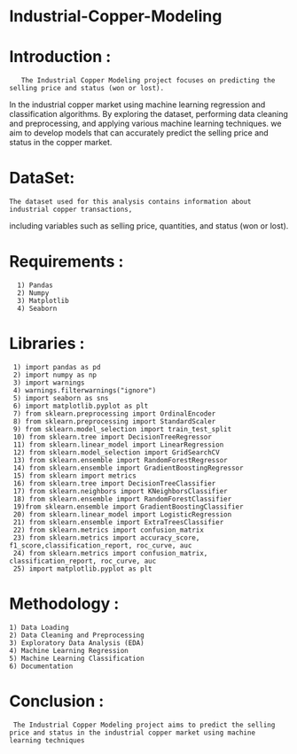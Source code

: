 # Industrial-Copper-Modeling
# Introduction :
      
       The Industrial Copper Modeling project focuses on predicting the selling price and status (won or lost). 
In the industrial copper market using machine learning regression and classification algorithms. 
By exploring the dataset, performing data cleaning and preprocessing, and applying various machine learning techniques.
we aim to develop models that can accurately predict the selling price and status in the copper market.
# DataSet:
    The dataset used for this analysis contains information about industrial copper transactions, 
including variables such as selling price, quantities, and status (won or lost).
# Requirements :
      1) Pandas 
      2) Numpy
      3) Matplotlib
      4) Seaborn
# Libraries :
     1) import pandas as pd
     2) import numpy as np
     3) import warnings
     4) warnings.filterwarnings("ignore")
     5) import seaborn as sns
     6) import matplotlib.pyplot as plt
     7) from sklearn.preprocessing import OrdinalEncoder
     8) from sklearn.preprocessing import StandardScaler
     9) from sklearn.model_selection import train_test_split
     10) from sklearn.tree import DecisionTreeRegressor
     11) from sklearn.linear_model import LinearRegression
     12) from sklearn.model_selection import GridSearchCV
     13) from sklearn.ensemble import RandomForestRegressor
     14) from sklearn.ensemble import GradientBoostingRegressor
     15) from sklearn import metrics
     16) from sklearn.tree import DecisionTreeClassifier
     17) from sklearn.neighbors import KNeighborsClassifier
     18) from sklearn.ensemble import RandomForestClassifier
     19)from sklearn.ensemble import GradientBoostingClassifier
     20) from sklearn.linear_model import LogisticRegression
     21) from sklearn.ensemble import ExtraTreesClassifier
     22) from sklearn.metrics import confusion_matrix
     23) from sklearn.metrics import accuracy_score, f1_score,classification_report, roc_curve, auc
     24) from sklearn.metrics import confusion_matrix, classification_report, roc_curve, auc
     25) import matplotlib.pyplot as plt
# Methodology :
    1) Data Loading
    2) Data Cleaning and Preprocessing
    3) Exploratory Data Analysis (EDA)
    4) Machine Learning Regression
    5) Machine Learning Classification
    6) Documentation
# Conclusion :
     The Industrial Copper Modeling project aims to predict the selling price and status in the industrial copper market using machine learning techniques
